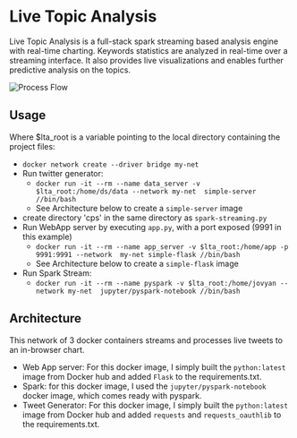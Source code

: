 # Live Topic Analysis

Live Topic Analysis is a full-stack spark streaming based analysis engine with real-time charting. 
Keywords statistics are analyzed in real-time over a streaming interface. It also provides live visualizations and enables further predictive analysis on the topics.

![Process Flow](/images/Architecture.png)

## Usage

Where $lta_root is a variable pointing to the local directory containing the project files:


- `docker network create --driver bridge my-net`
- Run twitter generator: 
  - `docker run -it --rm --name data_server -v $lta_root:/home/ds/data --network my-net 
simple-server //bin/bash`
  - See Architecture below to create a `simple-server` image
- create directory 'cps' in the same directory as `spark-streaming.py`
- Run WebApp server by executing `app.py`, with a port exposed (9991 in this example)
  - `docker run -it --rm --name app_server -v $lta_root:/home/app -p 9991:9991 --network 
my-net simple-flask //bin/bash`
  - See Architecture below to create a `simple-flask` image
- Run Spark Stream:
  - `docker run -it --rm --name pyspark -v $lta_root:/home/jovyan --network my-net 
jupyter/pyspark-notebook //bin/bash`

## Architecture 
This network of 3 docker containers streams and processes live tweets to an in-browser chart. 

- Web App server: For this docker image, I simply built the `python:latest` image from Docker hub and 
added `Flask` to the requirements.txt.
- Spark: for this docker image, I used the `jupyter/pyspark-notebook` docker image, which comes ready with 
pyspark.
- Tweet Generator: For this docker image, I simply built the `python:latest` image from Docker hub and added `requests` and `requests_oauthlib` to the 
requirements.txt.


